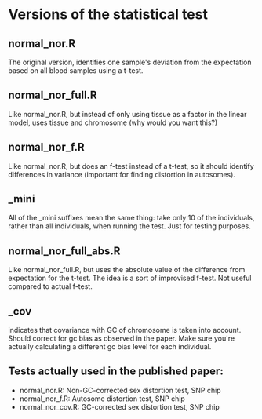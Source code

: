 # Versions of the statistical test

## normal_nor.R

The original version, identifies one sample's deviation from the
expectation based on all blood samples using a t-test.

## normal_nor_full.R

Like normal_nor.R, but instead of only using tissue as a factor in the
linear model, uses tissue and chromosome (why would you want this?)

## normal_nor_f.R

Like normal_nor.R, but does an f-test instead of a t-test, so it should
identify differences in variance (important for finding distortion
in autosomes).

## _mini

All of the _mini suffixes mean the same thing: take only 10 of the individuals, rather than
all individuals,
when running the test. Just for testing purposes.

## normal_nor_full_abs.R

Like normal_nor_full.R, but uses the absolute value of the difference from expectation for the t-test.
The idea is a sort of improvised f-test. Not useful compared to actual f-test.

## _cov

indicates that covariance with GC of chromosome is taken into account.
Should correct for gc bias as observed in the paper. Make sure you're
actually calculating a different gc bias level for each individual.

## Tests actually used in the published paper:

- normal_nor.R: Non-GC-corrected sex distortion test, SNP chip
- normal_nor_f.R: Autosome distortion test, SNP chip
- normal_nor_cov.R: GC-corrected sex distortion test, SNP chip
